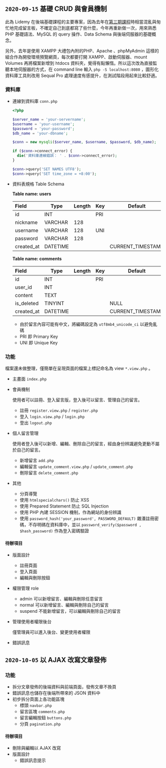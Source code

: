 ## `2020-09-15` 基礎 CRUD 與會員機制

此為 Lidemy 在後端基礎課程的主要專案，因為去年在[第三期課程](https://github.com/Lidemy/mentor-program-3rd-ZRuei/tree/master/homeworks/week12/hw1)時相當混亂與匆忙地完成留言板，不確定自己到底都寫了些什麼，今年再重新做一次，用來熟悉 PHP 基礎語法、MySQL 的 query 操作、Data Schema 與後端伺服器的基礎概念。

另外，去年是使用 XAMPP 大禮包內附的PHP、Apache 、phpMyAdmin 這樣的組合作為開發環境預覽網頁，每次都要打開 XAMPP、啟動伺服器、mount Volumes 再將檔案新增到 htdocs 資料夾，覺得有點懶惰。所以這次改為直接監聽本地伺服器的方式，在 command line 輸入 `php -S localhost:8080` ，圖形化資料庫工具則改用 Sequal Pro 處理速度有感提升，在測試階段用起來比較舒適。

### 資料庫

- 連線到資料庫 `conn.php`

  ```php
  <?php
  
  $server_name = 'your-servername';
  $username = 'your-username';
  $password = 'your-password';
  $db_name = 'your-dbname';
  
  $conn = new mysqli($server_name, $username, $password, $db_name);
  
  if ($conn->connect_error) {
    die('資料庫連線錯誤： ' . $conn->connect_error);
  }
  
  $conn->query('SET NAMES UTF8');
  $conn->query('SET time_zone = +8:00');
  ```

- 資料表規格 Table Schema

  **Table name: users**

  | Field      | Type     | Length | Key  | Default           | Extra          |
  | :--------- | -------- | ------ | ---- | ----------------- | -------------- |
  | id         | INT      |        | PRI  |                   | auto_increment |
  | nickname   | VARCHAR  | 128    |      |                   |                |
  | username   | VARCHAR  | 128    | UNI  |                   |                |
  | password   | VARCHAR  | 128    |      |                   |                |
  | created_at | DATETIME |        |      | CURRENT_TIMESTAMP |                |

  **Table name: comments**

  | Field      | Type     | Length | Key  | Default           | Extra          |
  | :--------- | -------- | ------ | ---- | ----------------- | -------------- |
  | id         | INT      |        | PRI  |                   | auto_increment |
  | user_id    | INT      |        |      |                   |                |
  | content    | TEXT     |        |      |                   |                |
  | is_deleted | TINYINT  |        |      | NULL              |                |
  | created_at | DATETIME |        |      | CURRENT_TIMESTAMP |                |

  - 由於留言內容可能有中文，將編碼設定為 `utf8mb4_unicode_ci` 以避免亂碼
  - PRI 即 Primary Key
  - UNI 即 Unique Key

### 功能

檔案還未做整理，僅簡單在呈現頁面的檔案上標記命名為  view `*.view.php` 。

- 主畫面 `index.php`

- 會員機制
	
  使用者可以註冊、登入留言版，登入後可以留言、管理自己的留言。
  
  - 註冊 `register.view.php` / `register.php`
  - 登入 `login.view.php` / `login.php`
  - 登出 `logout.php`
	
- 個人留言管理
	
  使用者登入後可以新增、編輯、刪除自己的留言，經由身份辨識避免更動不屬於自己的留言。
  
  - 新增留言 `add.php`
  - 編輯留言 `update_comment.view.php` / `update_comment.php`
  - 刪除留言 `delete_comment.php`
	
- 其他
  - 分頁導覽
  - 使用 `htmlspecialchars()` 防止 XSS
  - 使用 Prepared Statement 防止 SQL Injection
  - 使用 PHP 內建 SESSION 機制，作為網站的身份辨識
  - 使用 `password_hash('your_password', PASSWORD_DEFAULT)` 雜湊註冊密碼，不存明碼在資料庫中，並以 `password_verify($password , $hash_password)` 作為登入密碼驗證

#### 待辦項目

- 版面設計
  - 註冊頁面
  - 登入頁面
  - 編輯與刪除按鈕
  
- 權限管理 role
  - admin 可以新增留言、編輯與刪除任意留言
  - normal 可以新增留言、編輯與刪除自己的留言
  - suspend 不能新增留言，可以編輯與刪除自己的留言

- 管理使用者權限後台

  僅管理員可以進入後台、變更使用者權限

- 錯誤訊息



## `2020-10-05` 以 AJAX 改寫文章發佈



### 功能

- 拆分文章發佈的後端資料與前端頁面，發佈文章不換頁
- 錯誤訊息也儲存在後端所帶來的 JSON 資料中
- 初步拆分頁面上各功能區塊
  - 標頭 `navbar.php`
  - 留言區塊 `comments.php`
  - 留言編輯按鈕 `buttons.php`
  - 分頁 `pagination.php`

#### 待辦項目

- 刪除與編輯以 AJAX 改寫
- 版面設計
  - 錯誤訊息提示

